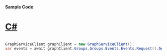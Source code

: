 #### Sample Code
# [C#](#tab/Csharp)

```C#

GraphServiceClient graphClient = new GraphServiceClient();
var events = await graphClient.Groups.Groups.Events.Events.Request().GetAsync();

```